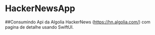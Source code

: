 # HackerNewsApp

##Consumindo Api da Algolia HackerNews (https://hn.algolia.com/) com pagina de detalhe usando SwiftUI.

